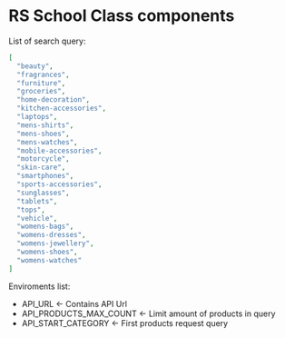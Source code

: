 # RS School Class components

List of search query:

```json
[
  "beauty",
  "fragrances",
  "furniture",
  "groceries",
  "home-decoration",
  "kitchen-accessories",
  "laptops",
  "mens-shirts",
  "mens-shoes",
  "mens-watches",
  "mobile-accessories",
  "motorcycle",
  "skin-care",
  "smartphones",
  "sports-accessories",
  "sunglasses",
  "tablets",
  "tops",
  "vehicle",
  "womens-bags",
  "womens-dresses",
  "womens-jewellery",
  "womens-shoes",
  "womens-watches"
]
```

Enviroments list:

- API_URL <- Contains API Url
- API_PRODUCTS_MAX_COUNT <- Limit amount of products in query
- API_START_CATEGORY <- First products request query
